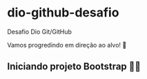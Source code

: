 # dio-github-desafio
Desafio Dio Git/GitHub

Vamos progredindo em direção ao alvo! :dart:

## Iniciando projeto Bootstrap 🥈🥈
